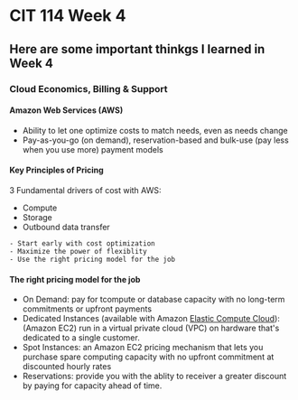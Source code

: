 # CIT 114 Week 4
## Here are some important thinkgs I learned in Week 4
### Cloud Economics, Billing & Support

#### Amazon Web Services (AWS)
- Ability to let one optimize costs to match needs, even as needs change
- Pay-as-you-go (on demand), reservation-based and bulk-use (pay less when you use more) payment models

#### Key Principles of Pricing
3 Fundamental drivers of cost with AWS:
- Compute
- Storage
- Outbound data transfer
```
- Start early with cost optimization
- Maximize the power of flexiblity
- Use the right pricing model for the job
```
#### The right pricing model for the job
- On Demand: pay for tcompute or database capacity with no long-term commitments or upfront payments
- Dedicated Instances (available with Amazon [Elastic Compute Cloud](https://aws.amazon.com/ec2/?ec2-whats-new.sort-by=item.additionalFields.postDateTime&ec2-whats-new.sort-order=desc)): (Amazon EC2) run in a virtual private cloud (VPC) on hardware that's dedicated to a single customer.
- Spot Instances: an Amazon EC2 pricing mechanism that lets you purchase spare computing capacity with no upfront commitment at discounted hourly rates
- Reservations: provide you with the ablity to receiver a greater discount by paying for capacity ahead of time.

